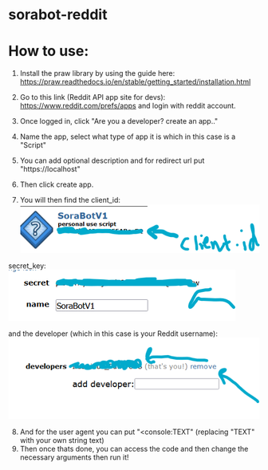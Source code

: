 # sorabot-reddit 

# How to use:

1) Install the praw library by using the guide here: https://praw.readthedocs.io/en/stable/getting_started/installation.html

2) Go to this link (Reddit API app site for devs): https://www.reddit.com/prefs/apps and login with reddit account.
3) Once logged in, click "Are you a developer? create an app.."
4)  Name the app, select what type of app it is which in this case is a "Script"
5)  You can add optional description and for redirect url put "https://localhost"
6)  Then click create app.
7)  You will then find the client_id:
![client_id](clientid-redditbot.png)

 secret_key:
   ![secret-key](secret_key-redditbot.png)

and the developer (which in this case is your Reddit username):
![dev-reddit-bot](dev-redditbot.png)

8) And for the user agent you can put "<console:TEXT" (replacing "TEXT" with your own string text)
9) Then once thats done, you can access the code and then change the necessary arguments then run it!
